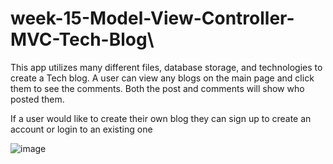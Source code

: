 # week-15-Model-View-Controller-MVC-Tech-Blog\

This app utilizes many different files, database storage, and technologies to create a Tech blog. A user can view any blogs on the main page and click them to see the comments. Both the post and comments will show who posted them.

If a user would like to create their own blog they can sign up to create an account or login to an existing one

![image](https://user-images.githubusercontent.com/106626454/191140311-c502b71e-f1b3-4e35-84fe-749717216105.png)


